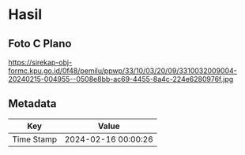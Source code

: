 # Hasil

## Foto C Plano

https://sirekap-obj-formc.kpu.go.id/0f48/pemilu/ppwp/33/10/03/20/09/3310032009004-20240215-004955--0508e8bb-ac69-4455-8a4c-224e6280976f.jpg


## Metadata

| Key        | Value               |
| ---------- | ------------------- |
| Time Stamp | 2024-02-16 00:00:26 |



